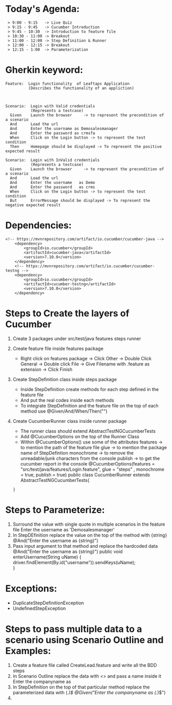 # Today's Agenda:
     > 9:00 - 9:15   -> Live Quiz
     > 9:15 - 9:45   -> Cucumber Introduction
     > 9:45 - 10:30  -> Introduction to feature file
     > 10:30 - 11:00 -> Breakout
     > 11:00 - 12:00 -> Step Definition & Runner
     > 12:00 - 12:15 -> Breakout
     > 12:15 - 1:00  -> Parameterization

# Gherkin keyword:
    Feature:  Login functionality  of Leaftaps Application
              (Describes the functionality of an appliction)

           

    Scenario:  Login with Valid credentials
               (Represents a testcase)
      Given    Launch the browser     -> to represent the precondition of a scenario
      And      Load the url
      And      Enter the username as Demosalesmanager
      And      Enter the password as crmsfa
      When     Click on the Login button -> to represent the test condition  
      Then     Homepage should be displayed -> To represent the positive expected result  

    Scenario:  Login with InValid credentials
               (Represents a testcase)
      Given    Launch the browser     -> to represent the precondition of a scenario
      And      Load the url
      And      Enter the username   as Demo
      And      Enter the password   as crms
      When     Click on the Login button -> to represent the test condition  
      But      ErrorMessage should be displayed -> To represent the negative expected result    

# Dependencies:
    <!-- https://mvnrepository.com/artifact/io.cucumber/cucumber-java -->
		<dependency>
			<groupId>io.cucumber</groupId>
			<artifactId>cucumber-java</artifactId>
			<version>7.10.0</version>
		</dependency>
		<!-- https://mvnrepository.com/artifact/io.cucumber/cucumber-testng -->
		<dependency>
			<groupId>io.cucumber</groupId>
			<artifactId>cucumber-testng</artifactId>
			<version>7.10.0</version>
		</dependency>

# Steps to Create the layers of Cucumber
   1. Create 3 packages under src/test/java
        features
        steps
        runner
   2. Create feature file inside features package
        - Right click on features package ->  Click Other -> Double Click General
        -> Double click File -> Give Filename with .feature as extension -> Click Finish 
   3. Create StepDefinition class inside steps package
        - Inside StepDefinition create methods for each step defined in the feature file        
        - And put the real codes inside each methods
        - To integrate StepDefinition and the feature file on the top of each method
          use @Given/And/When/Then("")    
   4. Create CucumberRunner class inside runner package
         - The runner class should extend AbstractTestNGCucumberTests
         - Add @CucumberOptions on the top of the Runner Class
         - Within @CucumberOptions() use some of the attributes
             features   -> to mention the path of the feature file
             glue       -> to mention the package name of StepDefintion
             monochrome -> to remove the unreadable/junk characters from the console
             publish    -> to get the cucumber report in the console
          @CucumberOptions(features = "src/test/java/features/Login.feature",
                 glue = "steps"            ,
                 monochrome = true,
                 publish = true)
          public class CucumberRunner extends AbstractTestNGCucumberTests{

          } 

# Steps to Parameterize:
  1. Surround the value with single quote in multiple scenarios in the feature file
      Enter the username as 'Demosalesmanager'
  2. In StepDEfinition replace the value on the top of the method with {string}
      @And("Enter the username as {string}")
  3. Pass input argument to that method and replace the hardcoded data
      @And("Enter the username as {string}")
	  public void enterUsername(String uName) {
		driver.findElement(By.id("username")).sendKeys(uName);		
	  }

# Exceptions:
   - DuplicateStepDefinitionException
   - UndefinedStepException  

# Steps to pass multiple data to a scenario using Scenario Outline and Examples:
   1. Create a feature file called CreateLead.feature and write all the BDD steps 
   2. In Scenario Outline replace the data with <> and pass a name inside it
         Enter the companyname as <companyname> 
   3. In StepDefinition on the top of that particular method replace the parameterized data with (.*)$
        @Given("Enter the companyname as (.*)$")
   4.                 
        
          
          

